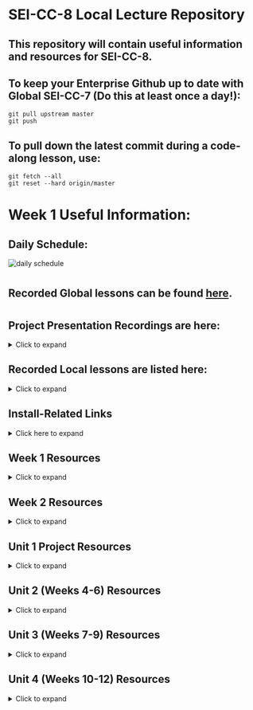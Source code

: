 # SEI-CC-8 Local Lecture Repository

## This repository will contain useful information and resources for SEI-CC-8.

## To keep your Enterprise Github up to date with Global SEI-CC-7 (Do this at least once a day!):
```
git pull upstream master
git push
```
## To pull down the latest commit during a code-along lesson, use:
```
git fetch --all
git reset --hard origin/master
```

# Week 1 Useful Information:
## Daily Schedule:
![daily schedule](images/daily-schedule.png)
# 
## Recorded Global lessons can be found [here](https://www.youtube.com/playlist?list=PL51l5r1uFLPOoHTAWQdr4EMpV5zbEPhDx). 
# 
## Project Presentation Recordings are here:
<details>
<summary>Click to expand</summary>

## [Unit 1 Presentations](https://drive.google.com/file/d/1QVuRuU7qsJy9Hl0yochNvGAETkYxdgIB/view?usp=sharing)
## [Unit 2 Presentations](https://drive.google.com/file/d/15v1UmUcKs8rgSdWs4latIZYoXnczgbIl/view?usp=sharing)


</details>


## Recorded Local lessons are listed here:
<details>
<summary>Click to expand</summary>

## Unit 1:
<details>
<summary>Click to expand:</summary>

## [Number Guessing Game - Part 1](https://drive.google.com/file/d/1beCMddmlE_XNXz1Q6X4kZWzh-OdIUD0B/view?usp=sharing).
## [Number Guessing Game - Part 2](https://drive.google.com/file/d/1MxI5YrtdMtcDZkrZ3V240Q6xlsGYsYbd/view?usp=sharing).

## [Creating a repository and adding files to it](https://drive.google.com/file/d/1Ue8av-BhAzhZ1lSuXmY8jAvM6xML6ZoW/view?usp=sharing).

## [Github Repository Basics](https://drive.google.com/file/d/1yTk6_qM4vpOta2gHIKGbK7tcFVaozxez/view?usp=sharing).
## [Tic-Tac-Toe Part 1](https://drive.google.com/file/d/1gfcKzXVWxjQb6YCo1os4RAWxeUHOGdkA/view?usp=sharing).
## [Tic-Tac-Toe Part 2](https://drive.google.com/open?id=1WMmXDgZ9Jsd_ksCYQYvWETRVrqRgUb8B).
## [Memory Game Plus Part 1](https://drive.google.com/file/d/1XkWgyiCJJzIfRukrOdAPE8o8pvaP0cc-/view?usp=sharing).
## [Memory Game Plus Part 2](https://drive.google.com/file/d/1zoWMl4hQxsJTHM5ZVGaIipyRK08fsWWu/view?usp=sharing).
## [Memory Game Plus Part 3](https://drive.google.com/file/d/1NHemhmr-mbtjrvzxKabW69Xe63-pcnyK/view?usp=sharing).
## [DOM Playground Part 1](https://drive.google.com/file/d/1OeG_OqkpqHOYCIDrX_Nwyp4He9IgcWhI/view?usp=sharing).
## [DOM Playground Part 2](https://drive.google.com/file/d/1vmgHYKM0nNmcH3aJYj8jNes4_VAVFfFr/view?usp=sharing).
## [EZPZ DOM Manipulation](https://drive.google.com/file/d/1Tsh6EgwsVlWP4KLxRf3_L7Fxorpw3u7Z/view?usp=sharing).
</details>

## Unit 2:
# 
## [Node Intro](https://drive.google.com/file/d/1IJ-3SY3axXZJCpE54SCxrXa4nP7kN4HP/view?usp=sharing)
## [Basic Node Tacos Part 1](https://drive.google.com/file/d/1bGXFWDuRJ-NHRDiE55_sFvdWmvlTYRcP/view?usp=sharing)
## [Basic Node Tacos Part 2](https://drive.google.com/file/d/16p2wCMxIIKo2hwcXuL4XKb3aGWaK1w1g/view?usp=sharing)
## [Node Book List App Part 1](https://drive.google.com/file/d/1Y91afCgCluRPcWtDM9VYhsl40fYcoKlw/view?usp=sharing) 
## [Node Book List App Part 2](https://drive.google.com/file/d/1Hl1M_MBn8HuIA34WFrHR3pAos1Hsjabz/view?usp=sharing)
## [Flights Part 1 - Part 1](https://drive.google.com/file/d/1Pexj-zgfTTFDMiX7UhKhHJ2SW8tw4OV8/view?usp=sharing)
## [Flights Part 1 - Part 2](https://drive.google.com/file/d/1uFdZniNwWormh1fxmxfrs4me-5oWlVJa/view?usp=sharing)

</details>




## Install-Related Links
<details>
<summary>Click here to expand</summary>

## SEI-CC-8 Class repository can be found [here](https://git.generalassemb.ly/SEI-CC/SEI-CC-8).
# 
## Install-fest for Macs can be found [here](https://git.generalassemb.ly/SEI-CC/SEI-CC-8/blob/master/work/w01/d1/02-installfest.md).
# 
## Install-fest for Linux(Ubuntu) can be found [here](https://docs.google.com/document/d/1q74Y_A6psCz_Ou_GNGlVAXQVA3bivIcMFl3HVOd4RiE/edit).
# 
## Deliverables can be submitted [here](https://docs.google.com/forms/d/e/1FAIpQLSegX4tgG7HjoCcOpxDGgzasg5K6qZq9rf9wMUIdNxs3IsCq5w/viewform).
# 
## CLI(Command Line Interface) command [cheat sheet](https://towardsdatascience.com/a-quick-guide-to-using-command-line-terminal-96815b97b955).
# 
## Git commands / workflow [cheat sheet](https://rogerdudler.github.io/git-guide/).
# 
## Useful VS Code Extensions:

<details>
<summary>Click to expand</summary>

:emojisense:  - Suggestions and auto-complete for emoji in VS Code

Beautify - Adds color to help identify different parts of your code

Better Comments - Create human-friendly comments in your code

Bracket Pair Colorizer - Colors brackets/parens for easy readability

Color Info - Provides quick info about CSS colors

Debugger for Chrome - Debug JavaScript in Chrome

Django - Beautifies syntax for Django code

EJS language support - Adds support for EJS to VS Code

ESLint - JavaScript linting

HTML Boilerplate - Provides shortcut for boilerplate template

Live Server - Launch a development server with live reload/refresh

Markdown All in One - Shortcuts/preview for markdown code

Markdown Emoji - Adds emoji support to markdown

Material Icon Theme - Adds different icons for differentiating file types

open in browser - Open current file in your default browser/application

Python - Linting/debugging/intellisense for Python

SQL Server (mssql) - Adds support for SQL linting/colorizing/intellisense

vscode-spotify - Allows Spotify control from within VS Code

</details>

</details>

## Week 1 Resources
<details>
<summary>Click to expand</summary>

## [Markdown Syntax Cheat Sheet](https://guides.github.com/pdfs/markdown-cheatsheet-online.pdf)

## [JavaScript Docs (MDN)](https://developer.mozilla.org/en-US/docs/Web/JavaScript)

## [JavaScript Data Types (MDN)](https://developer.mozilla.org/en-US/docs/Web/JavaScript/Data_structures)

## [JavaScript Control Flow (MDN)](https://developer.mozilla.org/en-US/docs/Web/JavaScript/Guide/Control_flow_and_error_handling)

## [JavaScript Arrays (MDN)](https://developer.mozilla.org/en-US/docs/Web/JavaScript/Reference/Global_Objects/Array)

## [JavaScript Functions (MDN)](https://developer.mozilla.org/en-US/docs/Web/JavaScript/Reference/Functions)

## [Understanding Scope in JavaScript](https://scotch.io/tutorials/understanding-scope-in-javascript)

## [JavaScript Objects (MDN)](https://developer.mozilla.org/en-US/docs/Web/JavaScript/Reference/Global_Objects/Object)

## [Template Literals (MDN)](https://developer.mozilla.org/en-US/docs/Web/JavaScript/Reference/Template_literals)

## [CSS Tricks](https://css-tricks.com/) - Great CSS resource
# 
## Helpful CSS Libraries:
## [Animate](https://daneden.github.io/animate.css/) - Great for beginners, check this out for tic-tac-toe effects!!!
## [Materialize](https://materializecss.com/) - AMAZING, you WILL use this!
## [Skeleton](http://getskeleton.com/)
## [Bootstrap](https://getbootstrap.com/) - AMAZING, you WILL use this!
## [Foundation](https://foundation.zurb.com/) - More advanced, but SUPER powerful
# 
## [Intro to the DOM (MDN)](https://developer.mozilla.org/en-US/docs/Web/API/Document_Object_Model/Introduction)

## [Intro to Events (MDN)](https://developer.mozilla.org/en-US/docs/Learn/JavaScript/Building_blocks/Events)

## [Event Handlers (MDN)](https://developer.mozilla.org/en-US/docs/Web/Guide/Events/Event_handlers)
</details>


## Week 2 Resources
<details>
<summary>Click to expand</summary>

## [CSS Flexbox (MDN)](https://developer.mozilla.org/en-US/docs/Web/CSS/CSS_Flexible_Box_Layout/Basic_Concepts_of_Flexbox)
## [Flexbox Froggy](https://flexboxfroggy.com/) - Use this to help learn Flexbox!!!
## [CSS Grid (MDN)](https://developer.mozilla.org/en-US/docs/Web/CSS/CSS_Grid_Layout)
## [Grid Garden](https://cssgridgarden.com/) - Use this to help learn Grid!!!
## [Responsive Design - Media Queries (MDN)](https://developer.mozilla.org/en-US/docs/Web/CSS/Media_Queries/Using_media_queries)
## [Callback Functions (MDN)](https://developer.mozilla.org/en-US/docs/Mozilla/js-ctypes/Using_js-ctypes/Declaring_and_Using_Callbacks)
## [JS Classes (MDN)](https://developer.mozilla.org/en-US/docs/Web/JavaScript/Reference/Statements/class)
## [jQuery (Docs)](https://api.jquery.com/)
## [Arrow Functions (MDN)](https://developer.mozilla.org/en-US/docs/Web/JavaScript/Reference/Functions/Arrow_functions)
## [this Binding (MDN)](https://developer.mozilla.org/en-US/docs/Web/JavaScript/Reference/Operators/this)
## [Playing Audio (MDN)](https://developer.mozilla.org/en-US/docs/Web/API/HTMLAudioElement/Audio)

</details>

## Unit 1 Project Resources
<details>
<summary>Click to expand</summary>

## [Documenting Your Projects on GitHub](https://guides.github.com/features/wikis/)
## [Wireframe.cc](https://wireframe.cc/) - Simple, easy to use wire-frame designer
## [Draw.io](https://www.draw.io/) - More robust wire-frame utility, has templates for ERD (Entity Relationship Diagram) that we'll use in Units 2, 3, and 4
## [Trello](https://trello.com/) - Organization site to help keep goals/objectives neat and tidy
## [Google Fonts](https://fonts.google.com/) - So. Many. Fonts.
## [confetti.js](https://github.com/mathusummut/confetti.js/) - Everybody loves confetti...
## [Cool JavaScript Effects](https://wpdatatables.com/cool-javascript-effects/) - Links to TONS of fun, easy to use JS resources
## [CSS/JS Text Animation Snippets](https://speckyboy.com/css-javascript-text-animation-snippets/) - Easy to use code snippets for text animation
## [Freesound](https://freesound.org/) - So. Many. Free. Sounds.


</details>

## Unit 2 (Weeks 4-6) Resources
<details>
<summary>Click to expand</summary>

## [Node.JS Homepage](https://nodejs.org/)
## [AJAX](https://developer.mozilla.org/en-US/docs/Web/Guide/AJAX)
## [HTTP Request Methods](https://developer.mozilla.org/en-US/docs/Web/HTTP/Methods)
## [Node Package Manager (npm)](https://www.npmjs.com/)
## [Blocking/Non-Blocking, Async/Sync](http://stackoverflow.com/questions/10570246/what-is-non-blocking-or-asynchronous-i-o-in-node-js)
## [Basic Directory Structure from express-generator](https://docs.google.com/document/d/1PiFbtFFi_0jLLSjgjdCikr7uA0gIbsvwYu6WRjw9GaQ/edit?usp=sharing)
## [Express docs for Response object](https://expressjs.com/en/4x/api.html#res)
## [EJS](https://www.npmjs.com/package/ejs)
## [EJS - Including partial views](https://www.npmjs.com/package/ejs#includes)
## [RESTful/Resourceful routing conventions <<--- THIS, THIS, OMG, THIS!!!](https://gist.github.com/jim-clark/17908763db7bd3c403e6)
## [Method-override middleware](https://www.npmjs.com/package/method-override)
## [Data modeling (MongoDB documentation)](http://docs.mongodb.org/manual/core/data-modeling-introduction/)
## [A great video about data modeling](https://www.youtube.com/watch?v=PIWVFUtBV1Q)
## [MongoDB homepage](https://www.mongodb.org/)
## [mLab - MongoDB Cloud Hosting](https://mlab.com/)
## [MongooseJS - ODM](http://mongoosejs.com/)
## [MongooseJS - Subdocuments](https://mongoosejs.com/docs/subdocs.html)
## [MongooseJS - Populate](https://mongoosejs.com/docs/populate.html)
## [MongooseJS - Queries](https://mongoosejs.com/docs/queries.html)
# 
# Practice your reps by following these guides:
## [Cuisine Catalog](https://github.com/ManliestBen/cuisine-catalog): 3 different difficulty levels to practice full-stack MEN using full-CRUD.  Nothing fancy, this handles basic operations with minimal styling.
## [Recipe-Book](https://github.com/ManliestBen/recipe-book): A little more advanced tutorial to make a recipe-book collection.  This uses a 3rd party API (Edamam) and you’ll need to sign up for a free key.  This is also a work-in-progress, I’ll be adding more functionality to it over time.
# 
# Useful tool for querying APIs:
## [Postman](https://www.getpostman.com/)
# 
# Nifty APIs to try out:
## 
## Look [here](https://github.com/n0shake/Public-APIs):  A massive, organized list of public APIs
## 
### Here are some standout favorites:
### [NASA](https://api.nasa.gov/) <-- SOOOO COOOOL
### [Edamam](https://www.edamam.com/) (Food/Recipe/Nutrition)
### [National Park Service](https://www.nps.gov/subjects/developer/api-documentation.htm#/)
### [Star Trek API](http://stapi.co/about)
### [Cat Facts](https://alexwohlbruck.github.io/cat-facts/docs/)
### [Petfinder Adoption API](https://www.petfinder.com/developers/)
### [Dog Pictures](https://dog.ceo/dog-api/?ref=apilist.fun)
### [Spotify Web](https://apilist.fun/api/spotify-web) - NOT easy to use, but really cool!
### [Last.FM](https://apilist.fun/api/lastfm-api)
### [SoundCloud](https://apilist.fun/api/soundcloud-api)
### [Lord of The Rings](https://apilist.fun/api/the-lord-of-the-rings-api)
### [Quickchart](https://apilist.fun/api/quickchart) - REALLY quick, neat way to display data in a chart 
### [Open Movie Database](https://apilist.fun/api/omdb)
### [Notable and Random Quotes](https://apilist.fun/api/notable-and-quotable-random-quote)
### [Shutterstock](https://developers.shutterstock.com/?ref=apilist.fun)
### [Twilio](https://www.twilio.com/?ref=apilist.fun) <-- Use this to send SMS notifications!!!
### [Cocktail Database](https://www.thecocktaildb.com/api.php?ref=apilist.fun)
### [FreesoundPI](https://freesound.org/docs/api/index.html?ref=apilist.fun)
### [SuperHero Database](https://superheroapi.com/index.html)
### [Frankfurter](https://www.frankfurter.app/?ref=apilist.fun) - currency exchange
### [Open Charge](https://openchargemap.org/site/develop/api?ref=apilist.fun) (EV charge station map)
### [Wolfram Alpha](http://products.wolframalpha.com/api/?ref=apilist.fun)
### [Astronomical Data](https://ipgeolocation.io/astronomy-api.html?ref=apilist.fun)
### [Jeopardy Questions](http://jservice.io/?ref=apilist.fun)
### [Spoonacular](https://spoonacular.com/food-api) (Restaurant Food Database)
### [Reddit](https://www.reddit.com/dev/api)
### [Wunderground](http://www.wunderground.com/weather/api/)
### [Marvel Comics](http://developer.marvel.com/)
### [FoaaS](http://www.foaas.com/)
### [BreweryDB](http://www.brewerydb.com/browse)
### [Slack](https://api.slack.com/web)
### [Lob](https://lob.com/) - Email Postcards
### [Battle.net](https://dev.battle.net/)
### [IFTTT](https://ifttt.com/)
### [USDA National Nutrient Database](http://ndb.nal.usda.gov/ndb/api/doc)
### [Twitter](https://dev.twitter.com/rest/public)
### [Pokémon API](http://pokeapi.co/) <-- The only way to catch em all!
### [Open Weather Map](http://openweathermap.org/)
### [Jokes](https://jokes.one/api/joke/)
### [Random Facts](https://fungenerators.com/api/facts/)

</details>

## Unit 3 (Weeks 7-9) Resources
<details>
<summary>Click to expand</summary>

## [GitHub Workflow 1](https://drive.google.com/file/d/1jw9wyttqDQrQaJ4fUwGXdiA2oSi_awxL/view?usp=sharing)
# 
## [Thing Collector](https://drive.google.com/file/d/1TKllhVBpr8mNl27EWoYSYG1Cw3uKPSJ6/view?usp=sharing) 
# 
## [Let's Fix A Node](https://drive.google.com/file/d/1heqm3OYflz8OQ1f9wU0FDbxK2wnpT0a9/view?usp=sharing)
# 
## [Node Back-End Review](https://drive.google.com/file/d/177lzSyYSIreeMBXXLd9jf7k8htMgjaGB/view?usp=sharing)

</details>

## Unit 4 (Weeks 10-12) Resources
<details>
<summary>Click to expand</summary>

## [Node Back-End Recap (Cocktails)](https://drive.google.com/file/d/1f49E5H6i1MZ2nPz_I_L3i68NRZpIVsxj/view?usp=sharing)
# 
## [Binge App (Part 1)](https://drive.google.com/file/d/1AKNrPqWsryPzcVYzdSFkEr6vtvsnKm-B/view?usp=sharing)

#  
## Coding Challenge Sites:
www.hackerrank.com

www.codewars.com

https://www.interviewcake.com/

https://adventofcode.com/

## Recommended podcasts:
Syntax

Command Line Heroes 

JS Party

Software Engineering Daily




